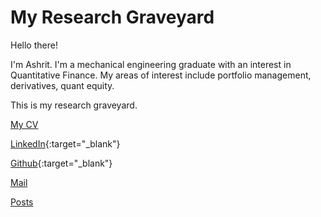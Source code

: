# My Research Graveyard

Hello there!

I'm Ashrit. I'm a mechanical engineering graduate with an interest in Quantitative Finance. My areas of interest include portfolio management, derivatives, quant equity.

This is my research graveyard. 


[My CV](CV_AshritKasshyap.md)

[LinkedIn](https://www.linkedin.com/in/ashritkasshyap/){:target="_blank"}

[Github](https://github.com/Ashrit-K){:target="_blank"}

[Mail](mailto:ashritkasshyap@gmail.com)



[Posts](./posts.md)